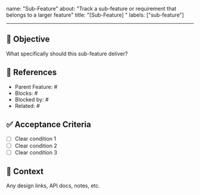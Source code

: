 name: "Sub-Feature"
about: "Track a sub-feature or requirement that belongs to a larger feature"
title: "[Sub-Feature] "
labels: ["sub-feature"]

---

## 🎯 Objective

What specifically should this sub-feature deliver?

## 🔗 References

- Parent Feature: #
- Blocks: #
- Blocked by: #
- Related: #

## ✅ Acceptance Criteria

- [ ] Clear condition 1
- [ ] Clear condition 2
- [ ] Clear condition 3

## 🧩 Context

Any design links, API docs, notes, etc.
